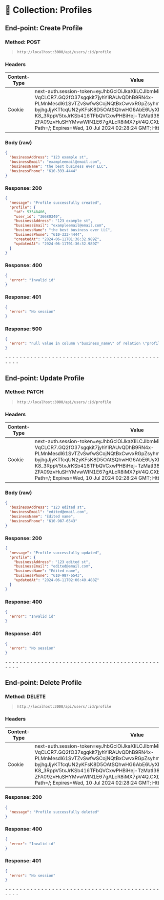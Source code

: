 # 📁 Collection: Profiles

## End-point: Create Profile

### Method: POST

> ```
> http://localhost:3000/api/users/:id/profile
> ```

### Headers

| Content-Type | Value                                                                                                                                                                                                                                                                                                                                                                                                                                  |
| ------------ | -------------------------------------------------------------------------------------------------------------------------------------------------------------------------------------------------------------------------------------------------------------------------------------------------------------------------------------------------------------------------------------------------------------------------------------- |
| Cookie       | next-auth.session-token=eyJhbGciOiJkaXIiLCJlbmMiOiJBMjU2R0NNIn0..-nMXmNbi-VqCLCR7.GQ2fO37sgqkit7jyhYIRAUvQDhB9RN4x-PLMnMesdl61SvTZvSwfwSCojNQtBxCwvxRGpZsyhmxS6BEe9eGPpMtAIOf0HgivkGtIV-byjhgJjyKTfcqUN2yKFsK8D5OAtSQhwHG6AbE6UyXNVlmSEN-K8_3RppV5txJrKSb416TFbQVCxwPHBiHej-TzMatl38q-Y7d_JGOiNS-r9-ZFA09zvHuSHYMvwWIN1E67gALcR8iMX7pV4Q.CXbiSe5WHTZDtXPzmMSPGw; Path=/; Expires=Wed, 10 Jul 2024 02:28:24 GMT; HttpOnly; SameSite=Lax |

### Body (**raw**)

```json
{
  "businessAddress": "123 example st",
  "businessEmail": "exampleemail@email.com",
  "businessName": "the best business ever LLC",
  "businessPhone": "610-333-4444"
}
```

### Response: 200

```json
{
  "message": "Profile successfully created",
  "profile": {
    "id": 53548406,
    "user_id": "36680340",
    "businessAddress": "123 example st",
    "businessEmail": "exampleemail@email.com",
    "businessName": "the best business ever LLC",
    "businessPhone": "610-333-4444",
    "createdAt": "2024-06-11T01:36:32.989Z",
    "updatedAt": "2024-06-11T01:36:32.989Z"
  }
}
```

### Response: 400

```json
{
  "error": "Invalid id"
}
```

### Response: 401

```json
{
  "error": "No session"
}
```

### Response: 500

```json
{
  "error": "null value in column \"business_name\" of relation \"profiles\" violates not-null constraint"
}
```

⁃ ⁃ ⁃ ⁃ ⁃ ⁃ ⁃ ⁃ ⁃ ⁃ ⁃ ⁃ ⁃ ⁃ ⁃ ⁃ ⁃ ⁃ ⁃ ⁃ ⁃ ⁃ ⁃ ⁃ ⁃ ⁃ ⁃ ⁃ ⁃ ⁃ ⁃ ⁃ ⁃ ⁃ ⁃ ⁃ ⁃ ⁃ ⁃ ⁃ ⁃ ⁃ ⁃ ⁃ ⁃ ⁃ ⁃

## End-point: Update Profile

### Method: PATCH

> ```
> http://localhost:3000/api/users/:id/profile
> ```

### Headers

| Content-Type | Value                                                                                                                                                                                                                                                                                                                                                                                                                                  |
| ------------ | -------------------------------------------------------------------------------------------------------------------------------------------------------------------------------------------------------------------------------------------------------------------------------------------------------------------------------------------------------------------------------------------------------------------------------------- |
| Cookie       | next-auth.session-token=eyJhbGciOiJkaXIiLCJlbmMiOiJBMjU2R0NNIn0..-nMXmNbi-VqCLCR7.GQ2fO37sgqkit7jyhYIRAUvQDhB9RN4x-PLMnMesdl61SvTZvSwfwSCojNQtBxCwvxRGpZsyhmxS6BEe9eGPpMtAIOf0HgivkGtIV-byjhgJjyKTfcqUN2yKFsK8D5OAtSQhwHG6AbE6UyXNVlmSEN-K8_3RppV5txJrKSb416TFbQVCxwPHBiHej-TzMatl38q-Y7d_JGOiNS-r9-ZFA09zvHuSHYMvwWIN1E67gALcR8iMX7pV4Q.CXbiSe5WHTZDtXPzmMSPGw; Path=/; Expires=Wed, 10 Jul 2024 02:28:24 GMT; HttpOnly; SameSite=Lax |

### Body (**raw**)

```json
{
  "businessAddress": "123 edited st",
  "businessEmail": "edited@email.com",
  "businessName": "Edited name",
  "businessPhone": "610-987-6543"
}
```

### Response: 200

```json
{
  "message": "Profile successfully updated",
  "profile": {
    "businessAddress": "123 edited st",
    "businessEmail": "edited@email.com",
    "businessName": "Edited name",
    "businessPhone": "610-987-6543",
    "updatedAt": "2024-06-11T02:06:40.488Z"
  }
}
```

### Response: 400

```json
{
  "error": "Invalid id"
}
```

### Response: 401

```json
{
  "error": "No session"
}
```

⁃ ⁃ ⁃ ⁃ ⁃ ⁃ ⁃ ⁃ ⁃ ⁃ ⁃ ⁃ ⁃ ⁃ ⁃ ⁃ ⁃ ⁃ ⁃ ⁃ ⁃ ⁃ ⁃ ⁃ ⁃ ⁃ ⁃ ⁃ ⁃ ⁃ ⁃ ⁃ ⁃ ⁃ ⁃ ⁃ ⁃ ⁃ ⁃ ⁃ ⁃ ⁃ ⁃ ⁃ ⁃ ⁃ ⁃

## End-point: Delete Profile

### Method: DELETE

> ```
> http://localhost:3000/api/users/:id/profile
> ```

### Headers

| Content-Type | Value                                                                                                                                                                                                                                                                                                                                                                                                                                  |
| ------------ | -------------------------------------------------------------------------------------------------------------------------------------------------------------------------------------------------------------------------------------------------------------------------------------------------------------------------------------------------------------------------------------------------------------------------------------- |
| Cookie       | next-auth.session-token=eyJhbGciOiJkaXIiLCJlbmMiOiJBMjU2R0NNIn0..-nMXmNbi-VqCLCR7.GQ2fO37sgqkit7jyhYIRAUvQDhB9RN4x-PLMnMesdl61SvTZvSwfwSCojNQtBxCwvxRGpZsyhmxS6BEe9eGPpMtAIOf0HgivkGtIV-byjhgJjyKTfcqUN2yKFsK8D5OAtSQhwHG6AbE6UyXNVlmSEN-K8_3RppV5txJrKSb416TFbQVCxwPHBiHej-TzMatl38q-Y7d_JGOiNS-r9-ZFA09zvHuSHYMvwWIN1E67gALcR8iMX7pV4Q.CXbiSe5WHTZDtXPzmMSPGw; Path=/; Expires=Wed, 10 Jul 2024 02:28:24 GMT; HttpOnly; SameSite=Lax |

### Response: 200

```json
{
  "message": "Profile successfully deleted"
}
```

### Response: 400

```json
{
  "error": "Invalid id"
}
```

### Response: 401

```json
{
  "error": "No session"
}
```

⁃ ⁃ ⁃ ⁃ ⁃ ⁃ ⁃ ⁃ ⁃ ⁃ ⁃ ⁃ ⁃ ⁃ ⁃ ⁃ ⁃ ⁃ ⁃ ⁃ ⁃ ⁃ ⁃ ⁃ ⁃ ⁃ ⁃ ⁃ ⁃ ⁃ ⁃ ⁃ ⁃ ⁃ ⁃ ⁃ ⁃ ⁃ ⁃ ⁃ ⁃ ⁃ ⁃ ⁃ ⁃ ⁃ ⁃
